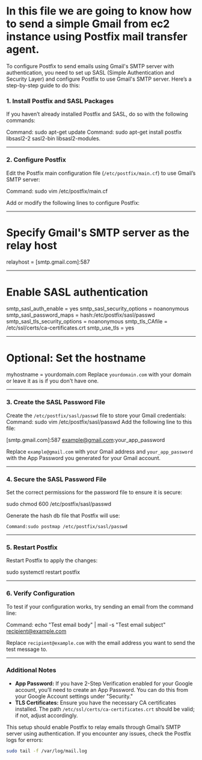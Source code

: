 
# In this file we are going to know how to send a simple Gmail from ec2 instance using Postfix mail transfer agent.

To configure Postfix to send emails using Gmail's SMTP server with authentication, you need to set up SASL (Simple Authentication and Security Layer) and configure Postfix to use Gmail's SMTP server. Here’s a step-by-step guide to do this:

### **1. Install Postfix and SASL Packages**

If you haven’t already installed Postfix and SASL, do so with the following commands:

Command: sudo apt-get update
Command: sudo apt-get install postfix libsasl2-2 sasl2-bin libsasl2-modules.

----------------------------------------------------------------------------------------


### **2. Configure Postfix**

Edit the Postfix main configuration file (`/etc/postfix/main.cf`) to use Gmail’s SMTP server:

Command: sudo vim /etc/postfix/main.cf

Add or modify the following lines to configure Postfix:

----------------------------------------------------------------------------------------

# Specify Gmail's SMTP server as the relay host

relayhost = [smtp.gmail.com]:587

----------------------------------------------------------------------------------------

# Enable SASL authentication
smtp_sasl_auth_enable = yes
smtp_sasl_security_options = noanonymous
smtp_sasl_password_maps = hash:/etc/postfix/sasl/passwd
smtp_sasl_tls_security_options = noanonymous
smtp_tls_CAfile = /etc/ssl/certs/ca-certificates.crt
smtp_use_tls = yes

----------------------------------------------------------------------------------------

# Optional: Set the hostname
myhostname = yourdomain.com
Replace `yourdomain.com` with your domain or leave it as is if you don't have one.

----------------------------------------------------------------------------------------


### **3. Create the SASL Password File**
Create the `/etc/postfix/sasl/passwd` file to store your Gmail credentials:
    Command: sudo vim /etc/postfix/sasl/passwd
Add the following line to this file:

[smtp.gmail.com]:587 example@gmail.com:your_app_password

Replace `example@gmail.com` with your Gmail address and `your_app_password` with the App Password you generated for your Gmail account.

----------------------------------------------------------------------------------------


### **4. Secure the SASL Password File**

Set the correct permissions for the password file to ensure it is secure:

sudo chmod 600 /etc/postfix/sasl/passwd

Generate the hash db file that Postfix will use:

    Command:sudo postmap /etc/postfix/sasl/passwd

----------------------------------------------------------------------------------------
### **5. Restart Postfix**

Restart Postfix to apply the changes:

sudo systemctl restart postfix

----------------------------------------------------------------------------------------


### **6. Verify Configuration**

To test if your configuration works, try sending an email from the command line:

Command: echo "Test email body" | mail -s "Test email subject" recipient@example.com

Replace `recipient@example.com` with the email address you want to send the test message to.

----------------------------------------------------------------------------------------


### **Additional Notes**

- **App Password:** If you have 2-Step Verification enabled for your Google account, you’ll need to create an App Password. You can do this from your Google Account settings under "Security."
- **TLS Certificates:** Ensure you have the necessary CA certificates installed. The path `/etc/ssl/certs/ca-certificates.crt` should be valid; if not, adjust accordingly.

This setup should enable Postfix to relay emails through Gmail’s SMTP server using authentication. If you encounter any issues, check the Postfix logs for errors:

```bash
sudo tail -f /var/log/mail.log
```








